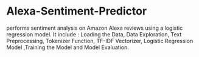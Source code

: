 # Alexa-Sentiment-Predictor
performs sentiment analysis on Amazon Alexa reviews using a logistic regression model. It include : Loading the Data, Data Exploration, Text Preprocessing, Tokenizer Function, TF-IDF Vectorizer, Logistic Regression Model ,Training the Model and Model Evaluation.
